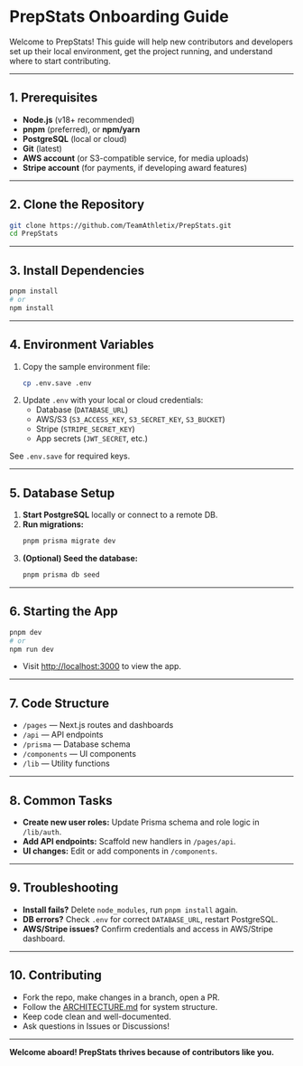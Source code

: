 # PrepStats Onboarding Guide

Welcome to PrepStats! This guide will help new contributors and developers set up their local environment, get the project running, and understand where to start contributing.

---

## 1. Prerequisites

- **Node.js** (v18+ recommended)
- **pnpm** (preferred), or **npm/yarn**
- **PostgreSQL** (local or cloud)
- **Git** (latest)
- **AWS account** (or S3-compatible service, for media uploads)
- **Stripe account** (for payments, if developing award features)

---

## 2. Clone the Repository

```bash
git clone https://github.com/TeamAthletix/PrepStats.git
cd PrepStats
```

---

## 3. Install Dependencies

```bash
pnpm install
# or
npm install
```

---

## 4. Environment Variables

1. Copy the sample environment file:
    ```bash
    cp .env.save .env
    ```
2. Update `.env` with your local or cloud credentials:
    - Database (`DATABASE_URL`)
    - AWS/S3 (`S3_ACCESS_KEY`, `S3_SECRET_KEY`, `S3_BUCKET`)
    - Stripe (`STRIPE_SECRET_KEY`)
    - App secrets (`JWT_SECRET`, etc.)

See `.env.save` for required keys.

---

## 5. Database Setup

1. **Start PostgreSQL** locally or connect to a remote DB.
2. **Run migrations:**
    ```bash
    pnpm prisma migrate dev
    ```
3. **(Optional) Seed the database:**
    ```bash
    pnpm prisma db seed
    ```

---

## 6. Starting the App

```bash
pnpm dev
# or
npm run dev
```
- Visit [http://localhost:3000](http://localhost:3000) to view the app.

---

## 7. Code Structure

- `/pages` — Next.js routes and dashboards
- `/api` — API endpoints
- `/prisma` — Database schema
- `/components` — UI components
- `/lib` — Utility functions

---

## 8. Common Tasks

- **Create new user roles:** Update Prisma schema and role logic in `/lib/auth`.
- **Add API endpoints:** Scaffold new handlers in `/pages/api`.
- **UI changes:** Edit or add components in `/components`.

---

## 9. Troubleshooting

- **Install fails?** Delete `node_modules`, run `pnpm install` again.
- **DB errors?** Check `.env` for correct `DATABASE_URL`, restart PostgreSQL.
- **AWS/Stripe issues?** Confirm credentials and access in AWS/Stripe dashboard.

---

## 10. Contributing

- Fork the repo, make changes in a branch, open a PR.
- Follow the [ARCHITECTURE.md](ARCHITECTURE.md) for system structure.
- Keep code clean and well-documented.
- Ask questions in Issues or Discussions!

---

**Welcome aboard! PrepStats thrives because of contributors like you.**
